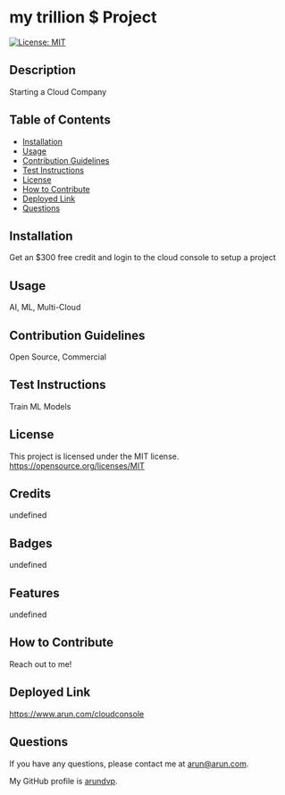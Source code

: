 # my trillion $ Project
  [![License: MIT](https://img.shields.io/badge/License-MIT-yellow.svg)](https://opensource.org/licenses/MIT)
 ## Description
  Starting a Cloud Company
  ## Table of Contents
  - [Installation](#installation)
  - [Usage](#usage)
  - [Contribution Guidelines](#contribution-guidelines)
  - [Test Instructions](#test-instructions)
  - [License](#license)
  - [How to Contribute](#how-to-contribute)
  - [Deployed Link](#deployed-link)
  - [Questions](#questions)
  ## Installation <a name="installation"></a>

  Get an $300 free credit and login to the cloud console to setup a project
  
  ## Usage <a name="usage"></a>
  
  AI, ML, Multi-Cloud 
  
  ## Contribution Guidelines <a name="contribution-guidelines"></a>
  
  Open Source, Commercial 
  
  ## Test Instructions <a name="test-instructions"></a>
  
  Train ML Models
  
  ## License <a name="license"></a>
  This project is licensed under the MIT license.
  https://opensource.org/licenses/MIT
  
  ## Credits <a name="credits"></a>
  
  undefined
  
  ## Badges <a name="badges"></a>
  
  undefined
  
  ## Features <a name="features"></a>
  
  undefined
  
  ## How to Contribute <a name="how-to-contribute"></a>
  Reach out to me!
 
  ## Deployed Link <a name="deployed-link"></a>
  https://www.arun.com/cloudconsole
  
  ## Questions <a name="questions"></a>
  If you have any questions, please contact me at arun@arun.com. 
  
  My GitHub profile is [arundvp](https://github.com/arundvp).

